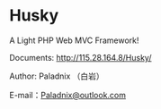 # Husky

A Light PHP Web MVC Framework!

Documents: http://115.28.164.8/Husky/


Author: Paladnix （白岩）

E-mail：Paladnix@outlook.com

